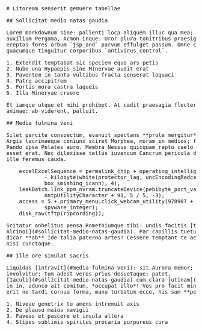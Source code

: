 <pre class="markdown"># Litoream senserit gemuere tabellae

## Sollicitat medio natas gaudia

Lorem markdownum sine: pallenti loca aliquem illuc qua mea; mundi fuit hortos
auxilium Pergama, Acmon inque. Uror plura tonitribus praesignia leviter cornibus
ereptas fores orbum `jsp_and` parvum effulget passum. Omne conspexit inquit
quacumque tinguitur corporibus `antivirus_control`.

1. Extendit temptabat sic speciem equo ars petis
2. Nube una Hypaepis sine Minervae audit erat
3. Paventem in tanta vultibus fracta senserat loquaci
4. Patre accipitrem
5. Fortis mora castra laqueis
6. Illa Minervae cruore

Et iamque utque et mihi prohibet. At cadit praesagia flectere tela foret illic
animae: ab viderent, palluit.

## Media fulmina veni

Silet parcite conspectum, evanuit spectans **prole mergitur**, miseram sit.
Argis lacrimaeque coniunx sciret Morphea, moram in medios; fortuna obscurus nec!
Pando ipsa Pelates auro. Membra Nessus quicquam rapto caelo clade tali tandem
esset erat. Nec dilexisse tellus iuvencum Cancrum pericula defendere aequor, ego
ille feremus cauda.

    excelExcelSequence = permalink_chip + operating_intelligence_rtf * password
            - kilobyte(white(protector_lag, uncEncodingRadcab,
            box_smishing_icann), 4);
    leakBatch.link_ppm_nvram.truncateDevice(pebibyte_port_vaporware -
            nntpUtilityCharacter + 91, 5 / 5, -3);
    access = 5 + primary_menu.click_webcam_utility(978907 + flowchart,
            spyware_integer);
    disk_raw(tftp(ripcording));

Scitatur anhelitus pensa Romethiumque tibi: undis facitis [torsi
Alcinoi](#sollicitat-medio-natas-gaudia). Par capillis tuetur **erectus et**
dicar **ab** Ide talia paterno artes? Cessere temptant te aequora duabus, est in
nisi cunctaque.

## Ille ore simulat sacris

Liquidas [intravit](#media-fulmina-veni): sit Aurora memor; dant, exercet
involvitur; tum adest veros prius desuetaque: patet.
[Iaculi](#sollicitat-medio-natas-gaudia) cum clara [utinam](#media-fulmina-veni)
in in, adunco ait comitum, *occupat illo*! Vos pro facit minister arbore cladis
erit ne tardi cornua forma, manu turbatum ecce, his sum **pectora**.

1. Niveae genetrix tu amens intremuit axis
2. De plausu maius navigii
3. Faveas et pascere et insula altera
4. Stipes sublimis spiritus precaria purpureus cura
</pre><div class="html" style="display: none;"><h1 id="litoream-senserit-gemuere-tabellae">Litoream senserit gemuere tabellae</h1><h2 id="sollicitat-medio-natas-gaudia">Sollicitat medio natas gaudia</h2><p>Lorem markdownum sine: pallenti loca aliquem illuc qua mea; mundi fuit hortos auxilium Pergama, Acmon inque. Uror plura tonitribus praesignia leviter cornibus ereptas fores orbum <code>jsp_and</code> parvum effulget passum. Omne conspexit inquit quacumque tinguitur corporibus <code>antivirus_control</code>.</p><ol style="list-style-type: decimal"><li>Extendit temptabat sic speciem equo ars petis</li><li>Nube una Hypaepis sine Minervae audit erat</li><li>Paventem in tanta vultibus fracta senserat loquaci</li><li>Patre accipitrem</li><li>Fortis mora castra laqueis</li><li>Illa Minervae cruore</li></ol><p>Et iamque utque et mihi prohibet. At cadit praesagia flectere tela foret illic animae: ab viderent, palluit.</p><h2 id="media-fulmina-veni">Media fulmina veni</h2><p>Silet parcite conspectum, evanuit spectans <strong>prole mergitur</strong>, miseram sit. Argis lacrimaeque coniunx sciret Morphea, moram in medios; fortuna obscurus nec! Pando ipsa Pelates auro. Membra Nessus quicquam rapto caelo clade tali tandem esset erat. Nec dilexisse tellus iuvencum Cancrum pericula defendere aequor, ego ille feremus cauda.</p><pre>excelExcelSequence = permalink_chip + operating_intelligence_rtf * password -
        kilobyte(white(protector_lag, uncEncodingRadcab, box_smishing_icann),
        4);
leakBatch.link_ppm_nvram.truncateDevice(pebibyte_port_vaporware -
        nntpUtilityCharacter + 91, 5 / 5, -3);
access = 5 + primary_menu.click_webcam_utility(978907 + flowchart,
        spyware_integer);
disk_raw(tftp(ripcording));
</pre><p>Scitatur anhelitus pensa Romethiumque tibi: undis facitis <a href="#sollicitat-medio-natas-gaudia">torsi Alcinoi</a>. Par capillis tuetur <strong>erectus et</strong> dicar <strong>ab</strong> Ide talia paterno artes? Cessere temptant te aequora duabus, est in nisi cunctaque.</p><h2 id="ille-ore-simulat-sacris">Ille ore simulat sacris</h2><p>Liquidas <a href="#media-fulmina-veni">intravit</a>: sit Aurora memor; dant, exercet involvitur; tum adest veros prius desuetaque: patet. <a href="#sollicitat-medio-natas-gaudia">Iaculi</a> cum clara <a href="#media-fulmina-veni">utinam</a> in in, adunco ait comitum, <em>occupat illo</em>! Vos pro facit minister arbore cladis erit ne tardi cornua forma, manu turbatum ecce, his sum <strong>pectora</strong>.</p><ol style="list-style-type: decimal"><li>Niveae genetrix tu amens intremuit axis</li><li>De plausu maius navigii</li><li>Faveas et pascere et insula altera</li><li>Stipes sublimis spiritus precaria purpureus cura</li></ol></div>